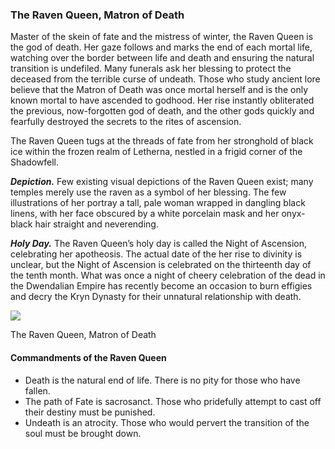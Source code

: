 ### The Raven Queen, Matron of Death

Master of the skein of fate and the mistress of winter, the Raven Queen is the god of death. Her gaze follows and marks the end of each mortal life, watching over the border between life and death and ensuring the natural transition is undefiled. Many funerals ask her blessing to protect the deceased from the terrible curse of undeath. Those who study ancient lore believe that the Matron of Death was once mortal herself and is the only known mortal to have ascended to godhood. Her rise instantly obliterated the previous, now-forgotten god of death, and the other gods quickly and fearfully destroyed the secrets to the rites of ascension.

The Raven Queen tugs at the threads of fate from her stronghold of black ice within the frozen realm of Letherna, nestled in a frigid corner of the Shadowfell.

**_Depiction._** Few existing visual depictions of the Raven Queen exist; many temples merely use the raven as a symbol of her blessing. The few illustrations of her portray a tall, pale woman wrapped in dangling black linens, with her face obscured by a white porcelain mask and her onyx-black hair straight and neverending.

**_Holy Day._** The Raven Queen’s holy day is called the Night of Ascension, celebrating her apotheosis. The actual date of the her rise to divinity is unclear, but the Night of Ascension is celebrated on the thirteenth day of the tenth month. What was once a night of cheery celebration of the dead in the Dwendalian Empire has recently become an occasion to burn effigies and decry the Kryn Dynasty for their unnatural relationship with death.

[![](https://media.dndbeyond.com/compendium-images/egtw/yDOyqyOocErRgYJK/01-15.png)](https://media.dndbeyond.com/compendium-images/egtw/yDOyqyOocErRgYJK/01-15.png)

The Raven Queen, Matron of Death

#### Commandments of the Raven Queen

-   Death is the natural end of life. There is no pity for those who have fallen.
-   The path of Fate is sacrosanct. Those who pridefully attempt to cast off their destiny must be punished.
-   Undeath is an atrocity. Those who would pervert the transition of the soul must be brought down.